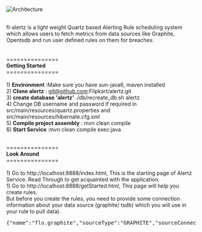 ![Architecture](https://github.com/Flipkart/alertz/raw/master/alertz.png)<br>

<br>fl-alertz is a light weight Quartz based Alerting Rule scheduling system which allows users to fetch metrics from data sources like Graphite, Opentsdb and run user defined rules on them for breaches.
<br>
<br>
<br>===============
<br><b>Getting Started</b>
<br>===============<br>
<br>1) <b>Environment</b> :Make sure you have sun-java6, maven installed
<br>2) <b>Clone alertz</b> : git@github.com:Flipkart/alertz.git
<br>3) <b>create database 'alertz'</b> ./db/recreate_db.sh alertz
<br>4) Change DB username and password if required in src/main/resources/quartz.properties and src/main/resources/hibernate.cfg.xml
<br>5) <b>Compile project assembly</b> : mvn clean compile
<br>6) <b>Start Service</b>  :mvn clean compile exec:java

<br>===============
<br><b>Look Around</b>
<br>===============<br>
<br>1) Go to http://localhost:8888/index.html, This is the starting page of Alertz Service. Read Through to get acquainted with the application.
<br>1) Go to http://localhost:8888/getStarted.html, This page will help you create rules.<br>
But before you create the rules, you need to provide some connection information about your data source (graphite/ tsdb) which you will use in your rule to pull data).
<pre>
{"name":"flo.graphite","sourceType":"GRAPHITE","sourceConnectionParams":[{"param":"graphitePort","value":"80"},{"param":"graphiteHost","value":"Graphite Host Name"}]}
</pre>
